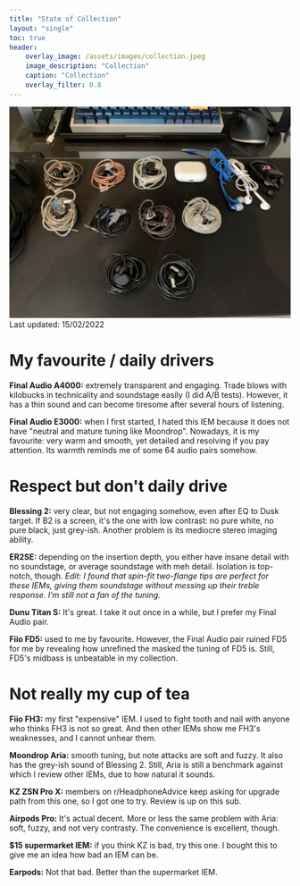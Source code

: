 ```yaml
---
title: "State of Collection"
layout: "single"
toc: true
header:
    overlay_image: /assets/images/collection.jpeg
    image_description: "Collection"
    caption: "Collection"
    overlay_filter: 0.8
---
```


![collection](assets/images/collection.jpeg)
Last updated: 15/02/2022

# My favourite / daily drivers
**Final Audio A4000:** extremely transparent and engaging. Trade blows with kilobucks in technicality and soundstage easily (I did A/B tests). However, it has a thin sound and can become tiresome after several hours of listening.
 
**Final Audio E3000:** when I first started, I hated this IEM because it does not have "neutral and mature tuning like Moondrop". Nowadays, it is my favourite: very warm and smooth, yet detailed and resolving if you pay attention. Its warmth reminds me of some 64 audio pairs somehow.

# Respect but don't daily drive

**Blessing 2:** very clear, but not engaging somehow, even after EQ to Dusk target. If B2 is a screen, it's the one with low contrast: no pure white, no pure black, just grey-ish. Another problem is its mediocre stereo imaging ability.

**ER2SE:** depending on the insertion depth, you either have insane detail with no soundstage, or average soundstage with meh detail. Isolation is top-notch, though. *Edit: I found that spin-fit two-flange tips are perfect for these IEMs, giving them soundstage without messing up their treble response. I'm still not a fan of the tuning.*

**Dunu Titan S:** It's great. I take it out once in a while, but I prefer my Final Audio pair.

**Fiio FD5:** used to me by favourite. However, the Final Audio pair ruined FD5 for me by revealing how unrefined the masked the tuning of FD5 is. Still, FD5's midbass is unbeatable in my collection.

# Not really my cup of tea

**Fiio FH3:** my first "expensive" IEM. I used to fight tooth and nail with anyone who thinks FH3 is not so great. And then other IEMs show me FH3's weaknesses, and I cannot unhear them.

**Moondrop Aria:** smooth tuning, but note attacks are soft and fuzzy. It also has the grey-ish sound of Blessing 2. Still, Aria is still a benchmark against which I review other IEMs, due to how natural it sounds.

**KZ ZSN Pro X:** members on r/HeadphoneAdvice keep asking for upgrade path from this one, so I got one to try. Review is up on this sub.

**Airpods Pro:** It's actual decent. More or less the same problem with Aria: soft, fuzzy, and not very contrasty. The convenience is excellent, though.

**$15 supermarket IEM:** if you think KZ is bad, try this one. I bought this to give me an idea how bad an IEM can be.

**Earpods:** Not that bad. Better than the supermarket IEM.